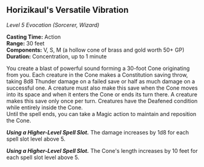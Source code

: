 ## Horizikaul's Versatile Vibration  
*Level 5 Evocation (Sorcerer, Wizard)*

**Casting Time:** Action  
**Range:** 30 feet  
**Components:** V, S, M (a hollow cone of brass and gold worth 50+ GP)  
**Duration:** Concentration, up to 1 minute

You create a blast of powerful sound forming a 30-foot Cone originating from you. Each creature in the Cone makes a Constitution saving throw, taking 8d8 Thunder damage on a failed save or half as much damage on a successful one. A creature must also make this save when the Cone moves into its space and when it enters the Cone or ends its turn there. A creature makes this save only once per turn. Creatures have the Deafened condition while entirely inside the Cone.  
Until the spell ends, you can take a Magic action to maintain and reposition the Cone.

***Using a Higher-Level Spell Slot.*** The damage increases by 1d8 for each spell slot level above 5.

***Using a Higher-Level Spell Slot.*** The Cone's length increases by 10 feet for each spell slot level above 5.